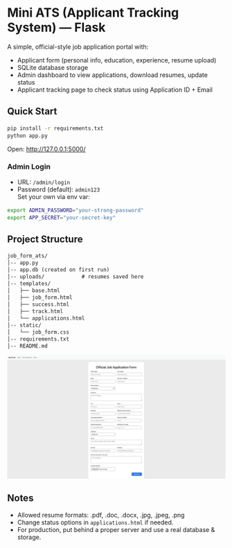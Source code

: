 # Mini ATS (Applicant Tracking System) — Flask

A simple, official-style job application portal with:
- Applicant form (personal info, education, experience, resume upload)
- SQLite database storage
- Admin dashboard to view applications, download resumes, update status
- Applicant tracking page to check status using Application ID + Email

## Quick Start

```bash
pip install -r requirements.txt
python app.py
```
Open: http://127.0.0.1:5000/

### Admin Login
- URL: `/admin/login`
- Password (default): `admin123`  
  Set your own via env var:

```bash
export ADMIN_PASSWORD="your-strong-password"
export APP_SECRET="your-secret-key"
```

## Project Structure
```
job_form_ats/
│-- app.py
│-- app.db (created on first run)
│-- uploads/            # resumes saved here
│-- templates/
│   ├── base.html
│   ├── job_form.html
│   ├── success.html
│   ├── track.html
│   └── applications.html
│-- static/
│   └── job_form.css
│-- requirements.txt
│-- README.md
```
![Job Form Screenshot](image.png)

## Notes
- Allowed resume formats: .pdf, .doc, .docx, .jpg, .jpeg, .png
- Change status options in `applications.html` if needed.
- For production, put behind a proper server and use a real database & storage.
